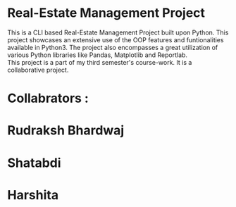 # Real-Estate Management Project
This is a CLI based Real-Estate Management Project built upon Python. This project showcases an extensive use of the OOP features and funtionalities available in Python3.
The project also encompasses a great utilization of various Python libraries like Pandas, Matplotlib and Reportlab.
<br>
This project is a part of my third semester's course-work. It is a collaborative project.
<br>
# Collabrators :
# Rudraksh Bhardwaj
# Shatabdi
# Harshita
